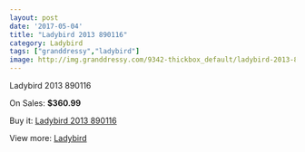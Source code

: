 ```yaml
---
layout: post
date: '2017-05-04'
title: "Ladybird 2013 890116"
category: Ladybird
tags: ["granddressy","ladybird"]
image: http://img.granddressy.com/9342-thickbox_default/ladybird-2013-890116.jpg
---
```

Ladybird 2013 890116

On Sales: **$360.99**
<a href="https://www.granddressy.com/en/ladybird/8556-ladybird-2013-890116.html"><amp-img layout="responsive" width="600" height="600" src="//img.granddressy.com/9342-thickbox_default/ladybird-2013-890116.jpg" alt="Ladybird 2013 890116 0" /></a>

Buy it: [Ladybird 2013 890116](https://www.granddressy.com/en/ladybird/8556-ladybird-2013-890116.html "Ladybird 2013 890116")

View more: [Ladybird](https://www.granddressy.com/en/14-ladybird "Ladybird")